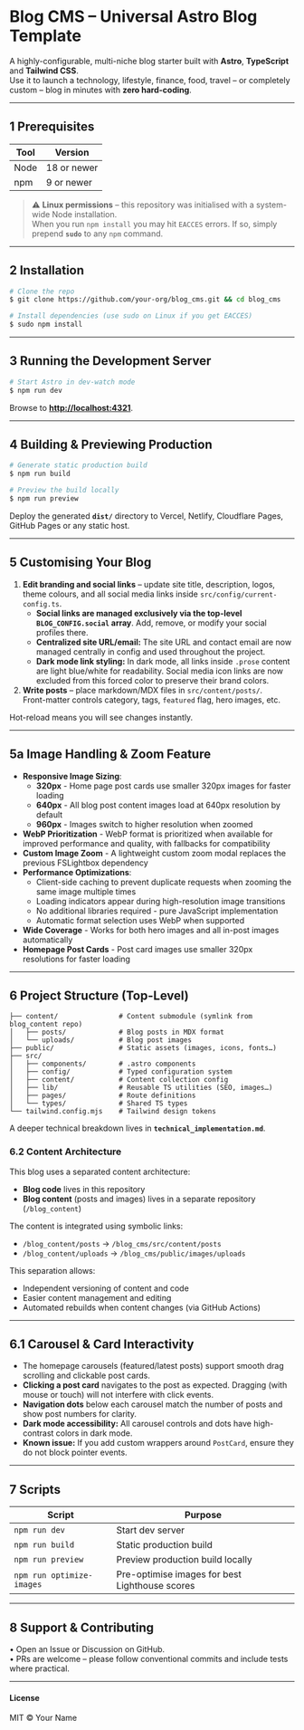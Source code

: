 # Blog CMS – Universal Astro Blog Template

A highly-configurable, multi-niche blog starter built with **Astro**, **TypeScript** and **Tailwind CSS**.  
Use it to launch a technology, lifestyle, finance, food, travel – or completely custom – blog in minutes with **zero hard-coding**.

---

## 1  Prerequisites

| Tool | Version |
|------|---------|
| Node | 18 or newer |
| npm  | 9 or newer |

> ⚠️ **Linux permissions** – this repository was initialised with a system-wide Node installation.  
> When you run `npm install` you may hit `EACCES` errors. If so, simply prepend **`sudo`** to any `npm` command.

---

## 2  Installation

```bash
# Clone the repo
$ git clone https://github.com/your-org/blog_cms.git && cd blog_cms

# Install dependencies (use sudo on Linux if you get EACCES)
$ sudo npm install
```

---

## 3  Running the Development Server

```bash
# Start Astro in dev-watch mode
$ npm run dev
```

Browse to **<http://localhost:4321>**.

---

## 4  Building & Previewing Production

```bash
# Generate static production build
$ npm run build

# Preview the build locally
$ npm run preview
```

Deploy the generated **`dist/`** directory to Vercel, Netlify, Cloudflare Pages, GitHub Pages or any static host.

---

## 5  Customising Your Blog

1. **Edit branding and social links** – update site title, description, logos, theme colours, and all social media links inside `src/config/current-config.ts`.
   - **Social links are managed exclusively via the top-level `BLOG_CONFIG.social` array**. Add, remove, or modify your social profiles there.
   - **Centralized site URL/email:** The site URL and contact email are now managed centrally in config and used throughout the project.
   - **Dark mode link styling:** In dark mode, all links inside `.prose` content are light blue/white for readability. Social media icon links are now excluded from this forced color to preserve their brand colors.
2. **Write posts** – place markdown/MDX files in `src/content/posts/`.  
   Front-matter controls category, tags, `featured` flag, hero images, etc.

Hot-reload means you will see changes instantly.

---

## 5a  Image Handling & Zoom Feature

- **Responsive Image Sizing**:
  - **320px** - Home page post cards use smaller 320px images for faster loading
  - **640px** - All blog post content images load at 640px resolution by default
  - **960px** - Images switch to higher resolution when zoomed
- **WebP Prioritization** - WebP format is prioritized when available for improved performance and quality, with fallbacks for compatibility
- **Custom Image Zoom** - A lightweight custom zoom modal replaces the previous FSLightbox dependency
- **Performance Optimizations**:
  - Client-side caching to prevent duplicate requests when zooming the same image multiple times
  - Loading indicators appear during high-resolution image transitions
  - No additional libraries required - pure JavaScript implementation
  - Automatic format selection uses WebP when supported
- **Wide Coverage** - Works for both hero images and all in-post images automatically
- **Homepage Post Cards** - Post card images use smaller 320px resolutions for faster loading

---

## 6  Project Structure (Top-Level)

```
├── content/               # Content submodule (symlink from blog_content repo)
│   ├── posts/             # Blog posts in MDX format
│   └── uploads/           # Blog post images
├── public/                # Static assets (images, icons, fonts…)
├── src/
│   ├── components/        # .astro components
│   ├── config/            # Typed configuration system
│   ├── content/           # Content collection config
│   ├── lib/               # Reusable TS utilities (SEO, images…)
│   ├── pages/             # Route definitions
│   └── types/             # Shared TS types
└── tailwind.config.mjs    # Tailwind design tokens
```

A deeper technical breakdown lives in **`technical_implementation.md`**.

### 6.2 Content Architecture

This blog uses a separated content architecture:

- **Blog code** lives in this repository
- **Blog content** (posts and images) lives in a separate repository (`/blog_content`)

The content is integrated using symbolic links:
- `/blog_content/posts` → `/blog_cms/src/content/posts`
- `/blog_content/uploads` → `/blog_cms/public/images/uploads`

This separation allows:
- Independent versioning of content and code
- Easier content management and editing
- Automated rebuilds when content changes (via GitHub Actions)

---

## 6.1 Carousel & Card Interactivity

- The homepage carousels (featured/latest posts) support smooth drag scrolling and clickable post cards.
- **Clicking a post card** navigates to the post as expected. Dragging (with mouse or touch) will not interfere with click events.
- **Navigation dots** below each carousel match the number of posts and show post numbers for clarity.
- **Dark mode accessibility:** All carousel controls and dots have high-contrast colors in dark mode.
- **Known issue:** If you add custom wrappers around `PostCard`, ensure they do not block pointer events.

---

## 7  Scripts

| Script | Purpose |
|--------|---------|
| `npm run dev` | Start dev server |
| `npm run build` | Static production build |
| `npm run preview` | Preview production build locally |
| `npm run optimize-images` | Pre-optimise images for best Lighthouse scores |

---

## 8  Support & Contributing

• Open an Issue or Discussion on GitHub.  
• PRs are welcome – please follow conventional commits and include tests where practical.

---

#### License

MIT © Your Name
